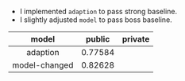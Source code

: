 *   I implemented `adaption` to pass strong baseline.
*   I slightly adjusted `model` to pass boss baseline.


|     model     | public  | private |
| :-----------: | :-----: | :-----: |
|   adaption    | 0.77584 |         |
| model-changed | 0.82628 |         |